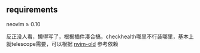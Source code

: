 ## requirements

neovim $\geq$ 0.10

反正没人看，懒得写了，根据插件凑合搞，checkhealth哪里不行装哪里，基本上就telescope需要，可以根据 [nvim-old](https://github.com/wyctstf/nvim-old) 参考依赖
